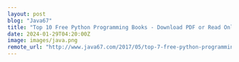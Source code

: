 ```yaml
---
layout: post
blog: "Java67"
title: "Top 10 Free Python Programming Books - Download PDF or Read Online"
date: 2024-01-29T04:20:00Z
image: images/java.png
remote_url: "http://www.java67.com/2017/05/top-7-free-python-programming-books-pdf-online-download.html"
---
```

